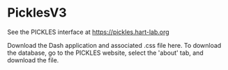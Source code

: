 # PicklesV3

See the PICKLES interface at https://pickles.hart-lab.org

Download the Dash application and associated .css file here. To download the database, go to the PICKLES website,
select the 'about' tab, and download the file.  
